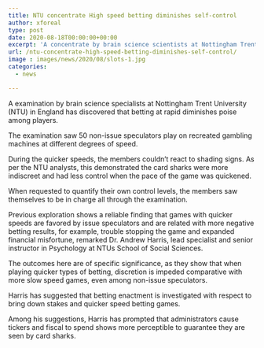 ```yaml
---
title: NTU concentrate High speed betting diminishes self-control
author: xforeal 
type: post
date: 2020-08-18T00:00:00+00:00
excerpt: 'A concentrate by brain science scientists at Nottingham Trent University (NTU) in England has discovered that betting at rapid decreases poise among players '
url: /ntu-concentrate-high-speed-betting-diminishes-self-control/
image : images/news/2020/08/slots-1.jpg
categories:
  - news

---
```

A examination by brain science specialists at Nottingham Trent University (NTU) in England has discovered that betting at rapid diminishes poise among players. 

The examination saw 50 non-issue speculators play on recreated gambling machines at different degrees of speed. 

During the quicker speeds, the members couldn&#8217;t react to shading signs. As per the NTU analysts, this demonstrated the card sharks were more indiscreet and had less control when the pace of the game was quickened. 

When requested to quantify their own control levels, the members saw themselves to be in charge all through the examination. 

Previous exploration shows a reliable finding that games with quicker speeds are favored by issue speculators and are related with more negative betting results, for example, trouble stopping the game and expanded financial misfortune, remarked Dr. Andrew Harris, lead specialist and senior instructor in Psychology at NTUs School of Social Sciences. 

The outcomes here are of specific significance, as they show that when playing quicker types of betting, discretion is impeded comparative with more slow speed games, even among non-issue speculators. 

Harris has suggested that betting enactment is investigated with respect to bring down stakes and quicker speed betting games. 

Among his suggestions, Harris has prompted that administrators cause tickers and fiscal to spend shows more perceptible to guarantee they are seen by card sharks.